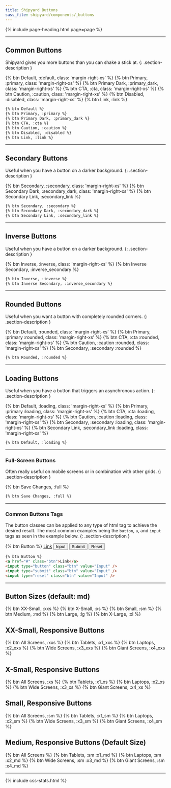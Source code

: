 ```yaml
---
title: Shipyard Buttons
sass_file: shipyard/components/_buttons
---
```


{% include page-heading.html page=page %}

---

## Common Buttons
Shipyard gives you more buttons than you can shake a stick at.
{: .section-description }

<div class="margin-bottom-md">
  {% btn Default, :default, class: 'margin-right-xs' %}
  {% btn Primary, :primary, class: 'margin-right-xs' %}
  {% btn Primary Dark, :primary_dark, class: 'margin-right-xs' %}
  {% btn CTA, :cta, class: 'margin-right-xs' %}
  {% btn Caution, :caution, class: 'margin-right-xs' %}
  {% btn Disabled, :disabled, class: 'margin-right-xs' %}
  {% btn Link, :link %}
</div>

```html
{% btn Default %}
{% btn Primary, :primary %}
{% btn Primary Dark, :primary_dark %}
{% btn CTA, :cta %}
{% btn Caution, :caution %}
{% btn Disabled, :disabled %}
{% btn Link, :link %}
```

---

## Secondary Buttons
Useful when you have a button on a darker background.
{: .section-description }

<div class="margin-bottom-md">
  {% btn Secondary, :secondary, class: 'margin-right-xs' %}
  {% btn Secondary Dark, :secondary_dark, class: 'margin-right-xs' %}
  {% btn Secondary Link, :secondary_link %}
</div>

```html
{% btn Secondary, :secondary %}
{% btn Secondary Dark, :secondary_dark %}
{% btn Secondary Link, :secondary_link %}
```

---

## Inverse Buttons
Useful when you have a button on a darker background.
{: .section-description }

<div class="box-secondary box-padding bg-gray-dark margin-bottom-md">
  {% btn Inverse, :inverse, class: 'margin-right-xs' %}
  {% btn Inverse Secondary, :inverse_secondary %}
</div>

```html
{% btn Inverse, :inverse %}
{% btn Inverse Secondary, :inverse_secondary %}
```

---

## Rounded Buttons
Useful when you want a button with completely rounded corners.
{: .section-description }

<div class="margin-bottom-md">
  {% btn Default, :rounded, class: 'margin-right-xs' %}
  {% btn Primary, :primary :rounded, class: 'margin-right-xs' %}
  {% btn CTA, :cta :rounded, class: 'margin-right-xs' %}
  {% btn Caution, :caution :rounded, class: 'margin-right-xs' %}
  {% btn Secondary, :secondary :rounded %}
</div>

```html
{% btn Rounded, :rounded %}
```

---

## Loading Buttons
Useful when you have a button that triggers an asynchronous action.
{: .section-description }

<div class="margin-bottom-md">
  {% btn Default, :loading, class: 'margin-right-xs' %}
  {% btn Primary, :primary :loading, class: 'margin-right-xs' %}
  {% btn CTA, :cta :loading, class: 'margin-right-xs' %}
  {% btn Caution, :caution :loading, class: 'margin-right-xs' %}
  {% btn Secondary, :secondary :loading, class: 'margin-right-xs' %}
  {% btn Secondary Link, :secondary_link :loading, class: 'margin-right-xs' %}
</div>

```html
{% btn Default, :loading %}
```

---

### Full-Screen Buttons
Often really useful on mobile screens or in combination with other grids.
{: .section-description }

<div class="margin-bottom-md">
  {% btn Save Changes, :full %}
</div>

```html
{% btn Save Changes, :full %}
```

---

### Common Buttons Tags
The button classes can be applied to any type of html tag to achieve the desired result. The most common examples being the `button`, `a`, and `input` tags as seen in the example below.
{: .section-description }

<div class="margin-bottom-lg">
  {% btn Button %}
  <a href="#" class="btn">Link</a>
  <input type="button" class="btn" value="Input" />
  <input type="submit" class="btn" value="Submit" />
  <input type="reset" class="btn" value="Reset" />
</div>

```html
{% btn Button %}
<a href="#" class="btn">Link</a>
<input type="button" class="btn" value="Input" />
<input type="submit" class="btn" value="Input" />
<input type="reset" class="btn" value="Input" />
```

---

## Button Sizes (default: md)

<div class="box-padding align-center">
  {% btn XX-Small, :xxs %}
  {% btn X-Small, :xs %}
  {% btn Small, :sm %}
  {% btn Medium, :md %}
  {% btn Large, :lg %}
  {% btn X-Large, :xl %}
</div>

## XX-Small, Responsive Buttons
<div class="box-padding align-center">
  {% btn All Screens, :xxs %}
  {% btn Tablets, :x1_xxs %}
  {% btn Laptops, :x2_xxs %}
  {% btn Wide Screens, :x3_xxs %}
  {% btn Giant Screens, :x4_xxs %}
</div>

## X-Small, Responsive Buttons
<div class="box-padding align-center">
  {% btn All Screens, :xs %}
  {% btn Tablets, :x1_xs %}
  {% btn Laptops, :x2_xs %}
  {% btn Wide Screens, :x3_xs %}
  {% btn Giant Screens, :x4_xs %}
</div>

## Small, Responsive Buttons
<div class="box-padding align-center">
  {% btn All Screens, :sm %}
  {% btn Tablets, :x1_sm %}
  {% btn Laptops, :x2_sm %}
  {% btn Wide Screens, :x3_sm %}
  {% btn Giant Screens, :x4_sm %}
</div>

## Medium, Responsive Buttons (Default Size)
<div class="box-padding align-center">
  {% btn All Screens %}
  {% btn Tablets, :sm :x1_md %}
  {% btn Laptops, :sm :x2_md %}
  {% btn Wide Screens, :sm :x3_md %}
  {% btn Giant Screens, :sm :x4_md %}
</div>

---

{% include css-stats.html %}
